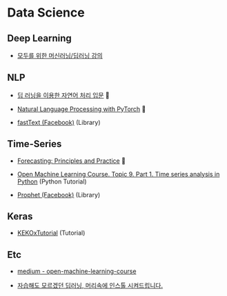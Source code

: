 # Data Science

## Deep Learning

- [모두를 위한 머신러닝/딥러닝 강의](https://hunkim.github.io/ml/)

## NLP
- [딥 러닝을 이용한 자연어 처리 입문](https://wikidocs.net/book/2155) :book:

- [Natural Language Processing with PyTorch](https://kh-kim.gitbook.io/natural-language-processing-with-pytorch/) :book:

- [fastText (Facebook)](https://github.com/facebookresearch/fastText/) (Library)

## Time-Series
- [Forecasting: Principles and Practice](https://otexts.com/fppkr/index.html) :book:

- [Open Machine Learning Course. Topic 9. Part 1. Time series analysis in Python](https://medium.com/open-machine-learning-course/open-machine-learning-course-topic-9-time-series-analysis-in-python-a270cb05e0b3) (Python Tutorial)

- [Prophet (Facebook)](https://github.com/facebook/prophet) (Library)

## Keras
- [KEKOxTutorial](https://github.com/KerasKorea/KEKOxTutorial) (Tutorial)

## Etc
- [medium - open-machine-learning-course](https://medium.com/open-machine-learning-course)

- [자습해도 모르겠던 딥러닝, 머리속에 인스톨 시켜드립니다.](https://www.slideshare.net/yongho/ss-79607172)
